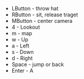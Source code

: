 * LButton - throw hat
* RButton - sit, release traget
* MButton - center camera
* 4 - Lookout
* m - map
* w - Up
* a - Left
* s - Down
* d - Right
* Space - jump or back
* Enter - A